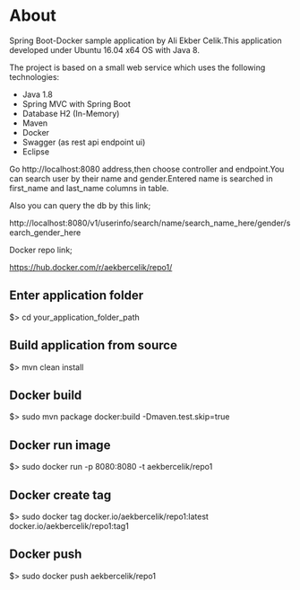 
# About

Spring Boot-Docker sample application by Ali Ekber Celik.This application developed under Ubuntu 16.04 x64 OS with Java 8.

The project is based on a small web service which uses the following technologies:

* Java 1.8
* Spring MVC with Spring Boot
* Database H2 (In-Memory)
* Maven
* Docker
* Swagger (as rest api endpoint ui)
* Eclipse


Go http://localhost:8080 address,then choose controller and endpoint.You can search user by their name and gender.Entered name is searched in first_name and last_name columns in table.

Also you can query the db by this link;

http://localhost:8080/v1/userinfo/search/name/search_name_here/gender/search_gender_here 


Docker repo link;

https://hub.docker.com/r/aekbercelik/repo1/


## Enter application folder

$> cd your_application_folder_path


## Build application from source

$> mvn clean install


## Docker build

$> sudo mvn package docker:build -Dmaven.test.skip=true


## Docker run image

$> sudo docker run -p 8080:8080 -t aekbercelik/repo1


## Docker create tag

$> sudo docker tag docker.io/aekbercelik/repo1:latest docker.io/aekbercelik/repo1:tag1


## Docker push

$> sudo docker push aekbercelik/repo1
